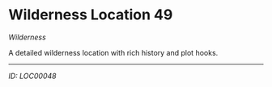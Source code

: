# Wilderness Location 49

*Wilderness*

A detailed wilderness location with rich history and plot hooks.

---
*ID: LOC00048*